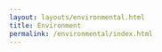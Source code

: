 ```yaml
---
layout: layouts/environmental.html
title: Environment
permalink: /environmental/index.html
---
```


